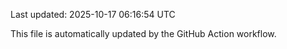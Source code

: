 Last updated: 2025-10-17 06:16:54 UTC

This file is automatically updated by the GitHub Action workflow.
